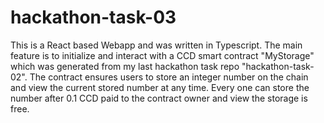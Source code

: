 # hackathon-task-03

This is a React based Webapp and was written in Typescript. The main feature is to initialize and interact with a CCD smart contract 
"MyStorage" which was generated from my last hackathon task repo "hackathon-task-02". The contract ensures users to store an integer
number on the chain and view the current stored number at any time. Every one can store the number after 0.1 CCD paid to the contract 
owner and view the storage is free. 

